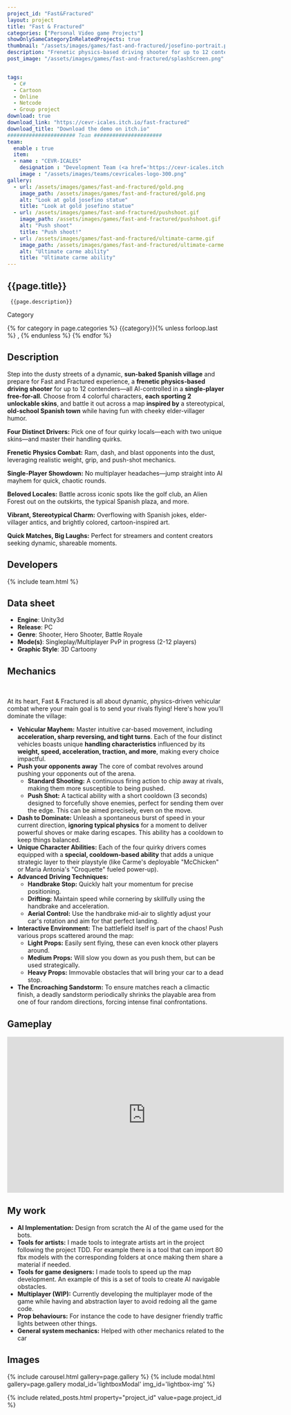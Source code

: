 ```yaml
---
project_id: "Fast&Fractured"
layout: project
title: "Fast & Fractured"
categories: ["Personal Video game Projects"]
showOnlySameCategoryInRelatedProjects: true
thumbnail: "/assets/images/games/fast-and-fractured/josefino-portrait.png"
description: "Frenetic physics-based driving shooter for up to 12 contenders"
post_image: "/assets/images/games/fast-and-fractured/splashScreen.png"


tags:
  - C#
  - Cartoon
  - Online
  - Netcode
  - Group project
download: true
download_link: "https://cevr-icales.itch.io/fast-fractured"
download_title: "Download the demo on itch.io"
###################### Team ######################
team:
  enable : true
  item:
  - name : "CEVR-ICALES"
    designation : "Development Team (<a href='https://cevr-icales.itch.io/fast-fractured' target='_blank'>see full team on itch.io</a>)"
    image : "/assets/images/teams/cevricales-logo-300.png"
gallery:
  - url: /assets/images/games/fast-and-fractured/gold.png
    image_path: /assets/images/games/fast-and-fractured/gold.png
    alt: "Look at gold josefino statue"
    title: "Look at gold josefino statue"
  - url: /assets/images/games/fast-and-fractured/pushshoot.gif
    image_path: /assets/images/games/fast-and-fractured/pushshoot.gif
    alt: "Push shoot"
    title: "Push shoot!"
  - url: /assets/images/games/fast-and-fractured/ultimate-carme.gif
    image_path: /assets/images/games/fast-and-fractured/ultimate-carme.gif
    alt: "Ultimate carme ability"
    title: "Ultimate carme ability"
---
```


 <!--Title and desription. -->
<div class="col-lg-8 text-center" markdown=1>

## {{page.title}}

     {{page.description}}

</div>
 <!-- <div class="row">-->

  <div class="col-lg-12 text-center">
   <p class="text-color font-weight-bold mb-2">Category</p>
   <p>{% for category in page.categories %} {{category}}{% unless forloop.last %} , {% endunless %} {% endfor %}</p>
  </div>
  <!--<div class="col-lg-12 text-center">
  # <p class="text-color font-weight-bold mb-2">Si se quieren poner mas tags en rojo</p>
  # <p>aqui habia algo?</p> -->
   <!--</div>-->

<div class="col-lg-8 text-center" markdown=1>

## Description

Step into the dusty streets of a dynamic, **sun-baked Spanish village** and prepare for Fast and Fractured experience, a **frenetic physics-based driving shooter** for up to 12 contenders—all AI-controlled in a **single-player free-for-all**. Choose from 4 colorful characters, **each sporting 2 unlockable skins**, and battle it out across a map **inspired by** a stereotypical, **old-school Spanish town** while having fun with cheeky elder-villager humor.

**Four Distinct Drivers:** Pick one of four quirky locals—each with two unique skins—and master their handling quirks.

**Frenetic Physics Combat:** Ram, dash, and blast opponents into the dust, leveraging realistic weight, grip, and push-shot mechanics.

**Single-Player Showdown:** No multiplayer headaches—jump straight into AI mayhem for quick, chaotic rounds.

**Beloved Locales:** Battle across iconic spots like the golf club, an Alien Forest out on the outskirts, the typical Spanish plaza, and more.

**Vibrant, Stereotypical Charm:** Overflowing with Spanish jokes, elder-villager antics, and brightly colored, cartoon-inspired art.

**Quick Matches, Big Laughs:** Perfect for streamers and content creators seeking dynamic, shareable moments.
</div>

<div class="col-lg-8 text-center" markdown=1>

## Developers

{% include team.html %}

## Data sheet

* **Engine**: Unity3d
* **Release**: PC
* **Genre**: Shooter, Hero Shooter, Battle Royale
* **Mode(s)**: Singleplay/Multiplayer PvP in progress (2-12 players)
* **Graphic Style**: 3D Cartoony
</div>

<div class="col-lg-8 text-center" markdown=1>

## Mechanics

 &ensp; &ensp;  

At its heart, Fast & Fractured is all about dynamic, physics-driven vehicular combat where your main goal is to send your rivals flying! Here's how you'll dominate the village:

*   **Vehicular Mayhem:** Master intuitive car-based movement, including **acceleration, sharp reversing, and tight turns**. Each of the four distinct vehicles boasts unique **handling characteristics** influenced by its **weight, speed, acceleration, traction, and more**, making every choice impactful.
*   **Push your opponents away** The core of combat revolves around pushing your opponents out of the arena.
    *   **Standard Shooting:** A continuous firing action to chip away at rivals, making them more susceptible to being pushed.
    *   **Push Shot:** A tactical ability with a short cooldown (3 seconds) designed to forcefully shove enemies, perfect for sending them over the edge. This can be aimed precisely, even on the move.
*   **Dash to Dominate:** Unleash a spontaneous burst of speed in your current direction, **ignoring typical physics** for a moment to deliver powerful shoves or make daring escapes. This ability has a cooldown to keep things balanced.
*   **Unique Character Abilities:** Each of the four quirky drivers comes equipped with a **special, cooldown-based ability** that adds a unique strategic layer to their playstyle (like Carme's deployable "McChicken" or Maria Antonia's "Croquette" fueled power-up).
*   **Advanced Driving Techniques:**
    *   **Handbrake Stop:** Quickly halt your momentum for precise positioning.
    *   **Drifting:** Maintain speed while cornering by skillfully using the handbrake and acceleration.
    *   **Aerial Control:** Use the handbrake mid-air to slightly adjust your car's rotation and aim for that perfect landing.
*   **Interactive Environment:** The battlefield itself is part of the chaos! Push various props scattered around the map:
    *   **Light Props:** Easily sent flying, these can even knock other players around.
    *   **Medium Props:** Will slow you down as you push them, but can be used strategically.
    *   **Heavy Props:** Immovable obstacles that will bring your car to a dead stop.
*   **The Encroaching Sandstorm:** To ensure matches reach a climactic finish, a deadly sandstorm periodically shrinks the playable area from one of four random directions, forcing intense final confrontations.

</div>



<div class="col-lg-12 text-center" markdown=1>

## Gameplay

 <iframe width="640" height="360" src="https://drive.google.com/file/d/1BvsJuGa-Xr-MD2b-m_tsVeXeMKjSVmV8/view?usp=sharing" frameborder="0" allowfullscreen></iframe>
</div>

<div class="col-lg-12 text-center" markdown=1>

## My work
* **AI Implementation:** Design from scratch the AI of the game used for the bots.
* **Tools for artists:** I made tools to integrate artists art in the project following the project TDD. For example there is a tool that can import 80 fbx models with the corresponding folders at once making them share a material if needed.
* **Tools for game designers:** I made tools to speed up the map development. An example of this is a set of tools to create AI navigable obstacles.
* **Multiplayer (WIP):** Currently developing the multiplayer mode of the game while having and abstraction layer to avoid redoing all the game code.
* **Prop behaviours:** For instance the code to have designer friendly traffic lights between other things.
* **General system mechanics:** Helped with other mechanics related to the car

## Images

{% include carousel.html gallery=page.gallery %}
{% include modal.html  gallery=page.gallery modal_id='lightboxModal' img_id='lightbox-img' %}

</div>

{% include related_posts.html property="project_id" value=page.project_id %}